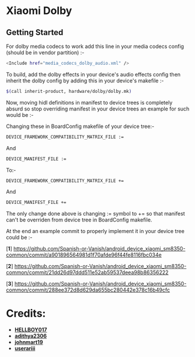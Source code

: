 Xiaomi Dolby
==============

Getting Started
---------------
For dolby media codecs to work add this line in your media codecs config (should be in vendor partition) :-

```bash
<Include href="media_codecs_dolby_audio.xml" />
```

To build, add the dolby effects in your device's audio effects config then inherit the dolby config by adding this in your device's makefile :-

```bash
$(call inherit-product, hardware/dolby/dolby.mk)
```

Now, moving hidl definitions in manifest to device trees is completely absurd so stop overriding manifest in your device trees an example for such would be :-

Changing these in BoardConfig makefile of your device tree:-

```bash
DEVICE_FRAMEWORK_COMPATIBILITY_MATRIX_FILE :=
```
And

```bash
DEVICE_MANIFEST_FILE :=
```

To:-

```bash
DEVICE_FRAMEWORK_COMPATIBILITY_MATRIX_FILE +=
```
And

```bash
DEVICE_MANIFEST_FILE +=
```

The only change done above is changing := symbol to += so that manifest can't be overriden from device tree in BoardConfig makefile.

At the end an example commit to properly implement it in your device tree could be :-

[**1**] https://github.com/Spanish-or-Vanish/android_device_xiaomi_sm8350-common/commit/a901896564981d1f70afde96f44fe8116fbc034e

[**2**] https://github.com/Spanish-or-Vanish/android_device_xiaomi_sm8350-common/commit/21dd26d97ddd511e52ab59537deea98b86356222

[**3**] https://github.com/Spanish-or-Vanish/android_device_xiaomi_sm8350-common/commit/288ee372d8d629da655bc280442e378c16b49cfc

# Credits:
 * [**HELLBOY017**](https://github.com/HELLBOY017)
 * [**adithya2306**](https://github.com/adithya2306)
 * [**johnmart19**](https://github.com/johnmart19)
 * [**userariii**](https://github.com/userariii)
